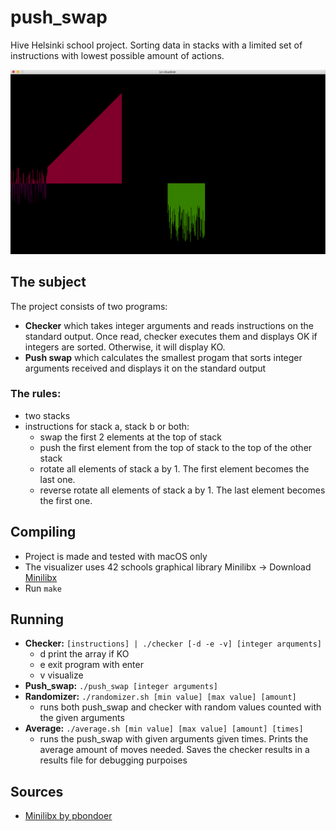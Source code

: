 # push_swap

Hive Helsinki school project. Sorting data in stacks with a limited set of instructions with lowest possible amount of actions.

![push_swap visualization screenshot](push_swap_visualization.png)

## The subject

The project consists of two programs:
- **Checker** which takes integer arguments and reads instructions on the standard output. Once read, checker executes them and displays OK if integers are sorted. Otherwise, it will display KO.
- **Push swap** which calculates the smallest progam that sorts integer arguments received and displays it on the standard output 

### The rules:
- two stacks
- instructions for stack a, stack b or both:
  - swap the first 2 elements at the top of stack
  - push the first element from the top of stack to the top of the other stack
  - rotate all elements of stack a by 1. The first element becomes the last one.
  - reverse rotate all elements of stack a by 1. The last element becomes the first one.

## Compiling

- Project is made and tested with macOS only
- The visualizer uses 42 schools graphical library Minilibx
    -> Download [Minilibx](https://github.com/pbondoer/MinilibX)
- Run `make`

## Running

- **Checker:** `[instructions] | ./checker [-d -e -v] [integer arquments]`
  - d print the array if KO
  - e exit program with enter
  - v visualize
- **Push_swap:** `./push_swap [integer arguments]`
- **Randomizer:** `./randomizer.sh [min value] [max value] [amount]`
  - runs both push_swap and checker with random values counted with the given arguments
- **Average:** `./average.sh [min value] [max value] [amount] [times]`
  - runs the push_swap with given arguments given times. Prints the average amount of moves needed. Saves the checker results in a results file for debugging purpoises

## Sources
- [Minilibx by pbondoer](https://github.com/pbondoer/MinilibX)
